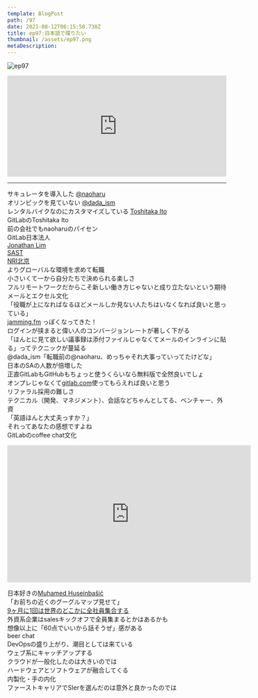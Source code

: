 ```yaml
---
template: BlogPost
path: /97
date: 2021-08-12T06:15:50.738Z
title: ep97:日本語で喋りたい
thumbnail: /assets/ep97.png
metaDescription:
---
```

![ep97](/assets/ep97.png)

<iframe src="https://open.spotify.com/embed/episode/1yQsTetMta6nHHlqI37lhF" width="100%" height="232" frameBorder="0" allowfullscreen="" allow="autoplay; clipboard-write; encrypted-media; fullscreen; picture-in-picture"></iframe>

***

サキュレータを導入した [@naoharu](https://twitter.com/naoharu)   
オリンピックを見ていない [@dada_ism](https://twitter.com/dada_ism)  
レンタルバイクなのにカスタマイズしている [Toshitaka Ito](https://jp.linkedin.com/in/toshitaka-ito)   
GitLabのToshitaka Ito  
前の会社でもnaoharuのパイセン  
GitLab日本法人  
[Jonathan Lim](https://sg.linkedin.com/in/jonlmr)  
[SAST](https://www.synopsys.com/ja-jp/glossary/what-is-sast.html)  
[NRI北京](https://www.nri.com/jp/company/map/overseas/asia/beijing)  
よりグローバルな環境を求めて転職  
小さいくて一から自分たちで決められる楽しさ  
フルリモートワークだからこそ新しい働き方じゃないと成り立たないという期待  
メールとエクセル文化  
「役職が上になればなるほどメールしか見ない人たちはいなくなれば良いと思っている」  
[jamming.fm](https://jamming.fm) っぽくなってきた！  
ログインが挟まると偉い人のコンバージョンレートが著しく下がる  
「ほんとに見て欲しい議事録は添付ファイルじゃなくてメールのインラインに貼る」ってテクニックが蔓延る  
@dada_ism「転職前の@naoharu、めっちゃそれ大事っていってたけどな」  
日本のSAの人数が倍増した  
正直GitLabもGitHubもちょっと使うくらいなら無料版で全然良いでしょ  
オンプレじゃなくて[gitlab.com](https://gitlab.com)使ってもらえれば良いと思う  
リファラル採用の難しさ  
テクニカル（開発、マネジメント）、会話などちゃんとしてる、ベンチャー、外資  
「英語ほんと大丈夫っすか？」  
それってあなたの感想ですよね  
GitLabのcoffee chat文化  

<iframe width="560" height="315" src="https://www.youtube.com/embed/L9D2S8QIAKk" title="YouTube video player" frameborder="0" allow="accelerometer; autoplay; clipboard-write; encrypted-media; gyroscope; picture-in-picture" allowfullscreen></iframe>  

日本好きの[Muhamed Huseinbašić](https://www.linkedin.com/in/muhamedhuseinbasic/)  
「お前ちの近くのグーグルマップ見せて」  
[9ヶ月に1回は世界のどこかに全社員集合する](https://about.gitlab.com/events/gitlab-contribute/)  
外資系企業はsalesキックオフで全員集まるとかはあるかも  
想像以上に「60点でいいから話そうぜ」感がある  
beer chat  
DevOpsの盛り上がり、潮目としては来ている  
ウェブ系にキャッチアップする  
クラウドが一般化したのは大きいのでは  
ハードウェアとソフトウェアが融合してくる  
内製化・手の内化  
ファーストキャリアでSIerを選んだのは意外と良かったのでは  









